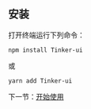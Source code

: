 ## 安装

打开终端运行下列命令：

```
npm install Tinker-ui
```

或

```
yarn add Tinker-ui
```

下一节：[开始使用](#/doc/get-started)